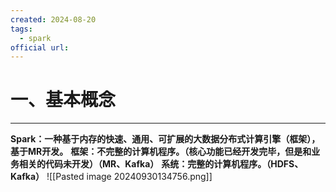 ```yaml
---
created: 2024-08-20
tags:
  - spark
official url:
---
```

# 一、基本概念
---
**Spark：一种基于内存的快速、通用、可扩展的大数据分布式计算引擎（框架），基于MR开发。**
**框架：不完整的计算机程序。（核心功能已经开发完毕，但是和业务相关的代码未开发）（MR、Kafka）**
**系统：完整的计算机程序。（HDFS、Kafka）**
 ![[Pasted image 20240930134756.png]]
 